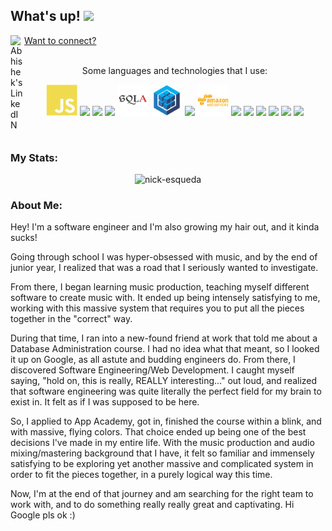 ## What's up!  <img src="https://media.giphy.com/media/hvRJCLFzcasrR4ia7z/giphy.gif" width="25px">

<a href="https://www.linkedin.com/in/nick-esqueda/">
  <img align="left" alt="Abhishek's LinkedIN" width="22px" src="https://raw.githubusercontent.com/peterthehan/peterthehan/master/assets/linkedin.svg" />
  Want to connect?
</a>
  
<br>  
<br>

<p align="center">Some languages and technologies that I use:</p>
<p align="center">
  
  <img src="https://github.com/devicons/devicon/blob/master/icons/javascript/javascript-plain.svg" style="width:50px;" />
  <img src="https://cdn.jsdelivr.net/gh/devicons/devicon/icons/python/python-original-wordmark.svg" style="width:50px;" />
  <img src="https://cdn.jsdelivr.net/gh/devicons/devicon/icons/react/react-original-wordmark.svg" style="width:50px;" />
  <img src="https://cdn.jsdelivr.net/gh/devicons/devicon/icons/redux/redux-original.svg" style="width:50px;" />
  <img src="https://github.com/devicons/devicon/blob/master/icons/sqlalchemy/sqlalchemy-original.svg" style="width:50px;" />
  <img src="https://github.com/devicons/devicon/blob/master/icons/sequelize/sequelize-original.svg" style="width:50px;" />
  <img src="https://cdn.jsdelivr.net/gh/devicons/devicon/icons/postgresql/postgresql-original-wordmark.svg" style="width:50px;" />
  <img src="https://github.com/devicons/devicon/blob/master/icons/amazonwebservices/amazonwebservices-plain-wordmark.svg" style="width:50px;" />
  <img src="https://cdn.jsdelivr.net/gh/devicons/devicon/icons/html5/html5-plain-wordmark.svg" style="width:50px;" />
  <img src="https://cdn.jsdelivr.net/gh/devicons/devicon/icons/css3/css3-plain-wordmark.svg" style="width:50px;" />
  <img src="https://cdn.jsdelivr.net/gh/devicons/devicon/icons/git/git-original.svg" style="width:50px;" />
  <img src="https://cdn.jsdelivr.net/gh/devicons/devicon/icons/vscode/vscode-original-wordmark.svg" style="width:50px;" />
  <img src="https://cdn.jsdelivr.net/gh/devicons/devicon/icons/heroku/heroku-plain-wordmark.svg" style="width:50px;" />
  <img src="https://cdn.jsdelivr.net/gh/devicons/devicon/icons/docker/docker-plain-wordmark.svg" style="width:50px;" />
</p>

<br>  


### My Stats:
  

<p align="center"><img src="https://github-readme-stats.vercel.app/api?username=nick-esqueda&show_icons=true&theme=tokyonight" alt="nick-esqueda" /></p>

  
### About Me:
Hey! I'm a software engineer and I'm also growing my hair out, and it kinda sucks!

Going through school I was hyper-obsessed with music, and by the end of junior year, I realized that was a road that I seriously wanted to investigate.

From there, I began learning music production, teaching myself different software to create music with. It ended up being intensely satisfying to me, working with this massive system that requires you to put all the pieces together in the "correct" way.

During that time, I ran into a new-found friend at work that told me about a Database Administration course. I had no idea what that meant, so I looked it up on Google, as all astute and budding engineers do. From there, I discovered Software Engineering/Web Development. I caught myself saying, "hold on, this is really, REALLY interesting..." out loud, and realized that software engineering was quite literally the perfect field for my brain to exist in. It felt as if I was supposed to be here.

So, I applied to App Academy, got in, finished the course within a blink, and with massive, flying colors. That choice ended up being one of the best decisions I've made in my entire life. With the music production and audio mixing/mastering background that I have, it felt so familiar and immensely satisfying to be exploring yet another massive and complicated system in order to fit the pieces together, in a purely logical way this time.

Now, I'm at the end of that journey and am searching for the right team to work with, and to do something really really great and captivating. Hi Google pls ok :)

  
